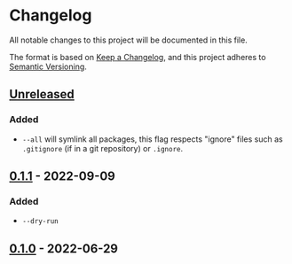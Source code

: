 # Changelog

All notable changes to this project will be documented in this file.

The format is based on [Keep a Changelog](https://keepachangelog.com/en/1.1.0/),
and this project adheres to [Semantic Versioning](https://semver.org/spec/v2.0.0.html).

## [Unreleased]

### Added

- `--all` will symlink all packages, this flag respects "ignore" files such as `.gitignore` (if in a git repository) or `.ignore`.

## [0.1.1] - 2022-09-09

### Added

- `--dry-run`

## [0.1.0] - 2022-06-29

[unreleased]: https://github.com/malobre/xdot/compare/v0.1.1...HEAD
[0.1.1]: https://github.com/malobre/xdot/releases/tag/v0.1.1
[0.1.0]: https://github.com/malobre/xdot/releases/tag/v0.1.0

